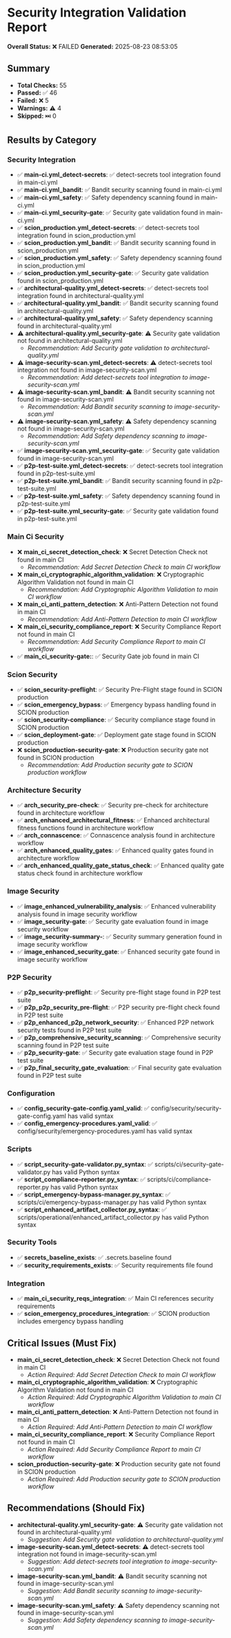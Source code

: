 # Security Integration Validation Report

**Overall Status:** ❌ FAILED
**Generated:** 2025-08-23 08:53:05

## Summary
- **Total Checks:** 55
- **Passed:** ✅ 46
- **Failed:** ❌ 5
- **Warnings:** ⚠️ 4
- **Skipped:** ⏭️ 0

## Results by Category

### Security Integration

- ✅ **main-ci.yml_detect-secrets**: ✅ detect-secrets tool integration found in main-ci.yml
- ✅ **main-ci.yml_bandit**: ✅ Bandit security scanning found in main-ci.yml
- ✅ **main-ci.yml_safety**: ✅ Safety dependency scanning found in main-ci.yml
- ✅ **main-ci.yml_security-gate**: ✅ Security gate validation found in main-ci.yml
- ✅ **scion_production.yml_detect-secrets**: ✅ detect-secrets tool integration found in scion_production.yml
- ✅ **scion_production.yml_bandit**: ✅ Bandit security scanning found in scion_production.yml
- ✅ **scion_production.yml_safety**: ✅ Safety dependency scanning found in scion_production.yml
- ✅ **scion_production.yml_security-gate**: ✅ Security gate validation found in scion_production.yml
- ✅ **architectural-quality.yml_detect-secrets**: ✅ detect-secrets tool integration found in architectural-quality.yml
- ✅ **architectural-quality.yml_bandit**: ✅ Bandit security scanning found in architectural-quality.yml
- ✅ **architectural-quality.yml_safety**: ✅ Safety dependency scanning found in architectural-quality.yml
- ⚠️ **architectural-quality.yml_security-gate**: ⚠️ Security gate validation not found in architectural-quality.yml
  - *Recommendation: Add Security gate validation to architectural-quality.yml*
- ⚠️ **image-security-scan.yml_detect-secrets**: ⚠️ detect-secrets tool integration not found in image-security-scan.yml
  - *Recommendation: Add detect-secrets tool integration to image-security-scan.yml*
- ⚠️ **image-security-scan.yml_bandit**: ⚠️ Bandit security scanning not found in image-security-scan.yml
  - *Recommendation: Add Bandit security scanning to image-security-scan.yml*
- ⚠️ **image-security-scan.yml_safety**: ⚠️ Safety dependency scanning not found in image-security-scan.yml
  - *Recommendation: Add Safety dependency scanning to image-security-scan.yml*
- ✅ **image-security-scan.yml_security-gate**: ✅ Security gate validation found in image-security-scan.yml
- ✅ **p2p-test-suite.yml_detect-secrets**: ✅ detect-secrets tool integration found in p2p-test-suite.yml
- ✅ **p2p-test-suite.yml_bandit**: ✅ Bandit security scanning found in p2p-test-suite.yml
- ✅ **p2p-test-suite.yml_safety**: ✅ Safety dependency scanning found in p2p-test-suite.yml
- ✅ **p2p-test-suite.yml_security-gate**: ✅ Security gate validation found in p2p-test-suite.yml

### Main Ci Security

- ❌ **main_ci_secret_detection_check**: ❌ Secret Detection Check not found in main CI
  - *Recommendation: Add Secret Detection Check to main CI workflow*
- ❌ **main_ci_cryptographic_algorithm_validation**: ❌ Cryptographic Algorithm Validation not found in main CI
  - *Recommendation: Add Cryptographic Algorithm Validation to main CI workflow*
- ❌ **main_ci_anti_pattern_detection**: ❌ Anti-Pattern Detection not found in main CI
  - *Recommendation: Add Anti-Pattern Detection to main CI workflow*
- ❌ **main_ci_security_compliance_report**: ❌ Security Compliance Report not found in main CI
  - *Recommendation: Add Security Compliance Report to main CI workflow*
- ✅ **main_ci_security-gate:**: ✅ Security Gate job found in main CI

### Scion Security

- ✅ **scion_security-preflight**: ✅ Security Pre-Flight stage found in SCION production
- ✅ **scion_emergency_bypass**: ✅ Emergency bypass handling found in SCION production
- ✅ **scion_security-compliance**: ✅ Security compliance stage found in SCION production
- ✅ **scion_deployment-gate**: ✅ Deployment gate stage found in SCION production
- ❌ **scion_production-security-gate**: ❌ Production security gate not found in SCION production
  - *Recommendation: Add Production security gate to SCION production workflow*

### Architecture Security

- ✅ **arch_security_pre-check**: ✅ Security pre-check for architecture found in architecture workflow
- ✅ **arch_enhanced_architectural_fitness**: ✅ Enhanced architectural fitness functions found in architecture workflow
- ✅ **arch_connascence**: ✅ Connascence analysis found in architecture workflow
- ✅ **arch_enhanced_quality_gates**: ✅ Enhanced quality gates found in architecture workflow
- ✅ **arch_enhanced_quality_gate_status_check**: ✅ Enhanced quality gate status check found in architecture workflow

### Image Security

- ✅ **image_enhanced_vulnerability_analysis**: ✅ Enhanced vulnerability analysis found in image security workflow
- ✅ **image_security-gate**: ✅ Security gate evaluation found in image security workflow
- ✅ **image_security-summary-**: ✅ Security summary generation found in image security workflow
- ✅ **image_enhanced_security_gate**: ✅ Enhanced security gate found in image security workflow

### P2P Security

- ✅ **p2p_security-preflight**: ✅ Security pre-flight stage found in P2P test suite
- ✅ **p2p_p2p_security_pre-flight**: ✅ P2P security pre-flight check found in P2P test suite
- ✅ **p2p_enhanced_p2p_network_security**: ✅ Enhanced P2P network security tests found in P2P test suite
- ✅ **p2p_comprehensive_security_scanning**: ✅ Comprehensive security scanning found in P2P test suite
- ✅ **p2p_security-gate**: ✅ Security gate evaluation stage found in P2P test suite
- ✅ **p2p_final_security_gate_evaluation**: ✅ Final security gate evaluation found in P2P test suite

### Configuration

- ✅ **config_security-gate-config.yaml_valid**: ✅ config/security/security-gate-config.yaml has valid syntax
- ✅ **config_emergency-procedures.yaml_valid**: ✅ config/security/emergency-procedures.yaml has valid syntax

### Scripts

- ✅ **script_security-gate-validator.py_syntax**: ✅ scripts/ci/security-gate-validator.py has valid Python syntax
- ✅ **script_compliance-reporter.py_syntax**: ✅ scripts/ci/compliance-reporter.py has valid Python syntax
- ✅ **script_emergency-bypass-manager.py_syntax**: ✅ scripts/ci/emergency-bypass-manager.py has valid Python syntax
- ✅ **script_enhanced_artifact_collector.py_syntax**: ✅ scripts/operational/enhanced_artifact_collector.py has valid Python syntax

### Security Tools

- ✅ **secrets_baseline_exists**: ✅ .secrets.baseline found
- ✅ **security_requirements_exists**: ✅ Security requirements file found

### Integration

- ✅ **main_ci_security_reqs_integration**: ✅ Main CI references security requirements
- ✅ **scion_emergency_procedures_integration**: ✅ SCION production includes emergency bypass handling

## Critical Issues (Must Fix)

- **main_ci_secret_detection_check**: ❌ Secret Detection Check not found in main CI
  - *Action Required: Add Secret Detection Check to main CI workflow*
- **main_ci_cryptographic_algorithm_validation**: ❌ Cryptographic Algorithm Validation not found in main CI
  - *Action Required: Add Cryptographic Algorithm Validation to main CI workflow*
- **main_ci_anti_pattern_detection**: ❌ Anti-Pattern Detection not found in main CI
  - *Action Required: Add Anti-Pattern Detection to main CI workflow*
- **main_ci_security_compliance_report**: ❌ Security Compliance Report not found in main CI
  - *Action Required: Add Security Compliance Report to main CI workflow*
- **scion_production-security-gate**: ❌ Production security gate not found in SCION production
  - *Action Required: Add Production security gate to SCION production workflow*

## Recommendations (Should Fix)

- **architectural-quality.yml_security-gate**: ⚠️ Security gate validation not found in architectural-quality.yml
  - *Suggestion: Add Security gate validation to architectural-quality.yml*
- **image-security-scan.yml_detect-secrets**: ⚠️ detect-secrets tool integration not found in image-security-scan.yml
  - *Suggestion: Add detect-secrets tool integration to image-security-scan.yml*
- **image-security-scan.yml_bandit**: ⚠️ Bandit security scanning not found in image-security-scan.yml
  - *Suggestion: Add Bandit security scanning to image-security-scan.yml*
- **image-security-scan.yml_safety**: ⚠️ Safety dependency scanning not found in image-security-scan.yml
  - *Suggestion: Add Safety dependency scanning to image-security-scan.yml*
